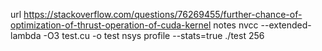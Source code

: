 url
https://stackoverflow.com/questions/76269455/further-chance-of-optimization-of-thrust-operation-of-cuda-kernel
notes
nvcc --extended-lambda -O3 test.cu -o test
nsys profile --stats=true ./test  256